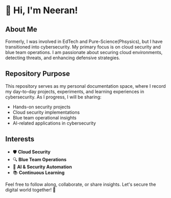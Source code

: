 # 👋 Hi, I'm Neeran!

## About Me
Formerly, I was involved in EdTech and Pure-Science(Phsysics), but I have transitioned into cybersecurity. My primary focus is on cloud security and blue team operations. I am passionate about securing cloud environments, detecting threats, and enhancing defensive strategies.

## Repository Purpose
This repository serves as my personal documentation space, where I record my day-to-day projects, experiments, and learning experiences in cybersecurity. As I progress, I will be sharing:
- Hands-on security projects
- Cloud security implementations
- Blue team operational insights
- AI-related applications in cybersecurity

## Interests
- 🛡️ **Cloud Security**
- 🔍 **Blue Team Operations**
- 🤖 **AI & Security Automation**
- 📚 **Continuous Learning**

Feel free to follow along, collaborate, or share insights. Let's secure the digital world together! 🚀
